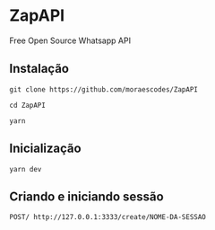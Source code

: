 # ZapAPI
Free Open Source Whatsapp API

## Instalação

`git clone https://github.com/moraescodes/ZapAPI`

`cd ZapAPI`

`yarn`


## Inicialização

`yarn dev`

## Criando e iniciando sessão

`POST/ http://127.0.0.1:3333/create/NOME-DA-SESSAO`

